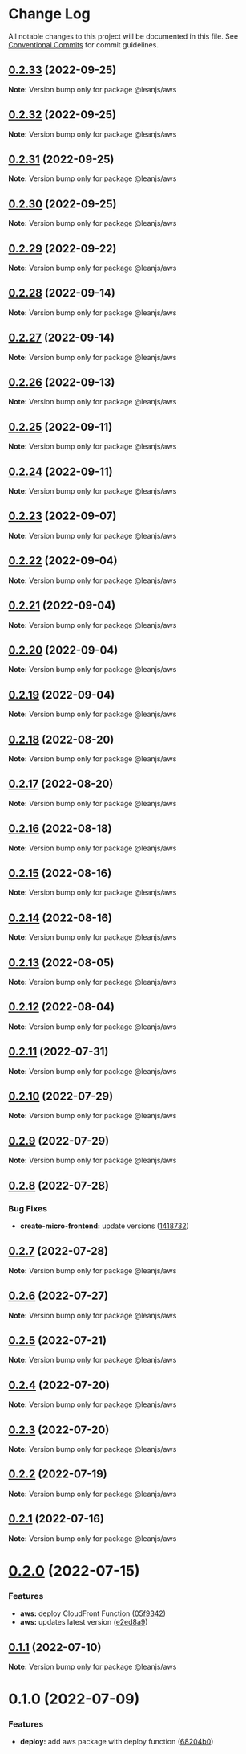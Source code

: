 # Change Log

All notable changes to this project will be documented in this file.
See [Conventional Commits](https://conventionalcommits.org) for commit guidelines.

## [0.2.33](https://github.com/leanjs/leanjs/compare/@leanjs/aws@0.2.32...@leanjs/aws@0.2.33) (2022-09-25)

**Note:** Version bump only for package @leanjs/aws





## [0.2.32](https://github.com/leanjs/leanjs/compare/@leanjs/aws@0.2.31...@leanjs/aws@0.2.32) (2022-09-25)

**Note:** Version bump only for package @leanjs/aws





## [0.2.31](https://github.com/leanjs/leanjs/compare/@leanjs/aws@0.2.30...@leanjs/aws@0.2.31) (2022-09-25)

**Note:** Version bump only for package @leanjs/aws





## [0.2.30](https://github.com/leanjs/leanjs/compare/@leanjs/aws@0.2.29...@leanjs/aws@0.2.30) (2022-09-25)

**Note:** Version bump only for package @leanjs/aws





## [0.2.29](https://github.com/leanjs/leanjs/compare/@leanjs/aws@0.2.28...@leanjs/aws@0.2.29) (2022-09-22)

**Note:** Version bump only for package @leanjs/aws





## [0.2.28](https://github.com/leanjs/leanjs/compare/@leanjs/aws@0.2.27...@leanjs/aws@0.2.28) (2022-09-14)

**Note:** Version bump only for package @leanjs/aws





## [0.2.27](https://github.com/leanjs/leanjs/compare/@leanjs/aws@0.2.26...@leanjs/aws@0.2.27) (2022-09-14)

**Note:** Version bump only for package @leanjs/aws





## [0.2.26](https://github.com/leanjs/leanjs/compare/@leanjs/aws@0.2.25...@leanjs/aws@0.2.26) (2022-09-13)

**Note:** Version bump only for package @leanjs/aws





## [0.2.25](https://github.com/leanjs/leanjs/compare/@leanjs/aws@0.2.24...@leanjs/aws@0.2.25) (2022-09-11)

**Note:** Version bump only for package @leanjs/aws





## [0.2.24](https://github.com/leanjs/leanjs/compare/@leanjs/aws@0.2.23...@leanjs/aws@0.2.24) (2022-09-11)

**Note:** Version bump only for package @leanjs/aws





## [0.2.23](https://github.com/leanjs/leanjs/compare/@leanjs/aws@0.2.22...@leanjs/aws@0.2.23) (2022-09-07)

**Note:** Version bump only for package @leanjs/aws





## [0.2.22](https://github.com/leanjs/leanjs/compare/@leanjs/aws@0.2.21...@leanjs/aws@0.2.22) (2022-09-04)

**Note:** Version bump only for package @leanjs/aws





## [0.2.21](https://github.com/leanjs/leanjs/compare/@leanjs/aws@0.2.20...@leanjs/aws@0.2.21) (2022-09-04)

**Note:** Version bump only for package @leanjs/aws





## [0.2.20](https://github.com/leanjs/leanjs/compare/@leanjs/aws@0.2.19...@leanjs/aws@0.2.20) (2022-09-04)

**Note:** Version bump only for package @leanjs/aws





## [0.2.19](https://github.com/leanjs/leanjs/compare/@leanjs/aws@0.2.18...@leanjs/aws@0.2.19) (2022-09-04)

**Note:** Version bump only for package @leanjs/aws





## [0.2.18](https://github.com/leanjs/leanjs/compare/@leanjs/aws@0.2.17...@leanjs/aws@0.2.18) (2022-08-20)

**Note:** Version bump only for package @leanjs/aws





## [0.2.17](https://github.com/leanjs/leanjs/compare/@leanjs/aws@0.2.16...@leanjs/aws@0.2.17) (2022-08-20)

**Note:** Version bump only for package @leanjs/aws





## [0.2.16](https://github.com/leanjs/leanjs/compare/@leanjs/aws@0.2.15...@leanjs/aws@0.2.16) (2022-08-18)

**Note:** Version bump only for package @leanjs/aws





## [0.2.15](https://github.com/leanjs/leanjs/compare/@leanjs/aws@0.2.14...@leanjs/aws@0.2.15) (2022-08-16)

**Note:** Version bump only for package @leanjs/aws





## [0.2.14](https://github.com/leanjs/leanjs/compare/@leanjs/aws@0.2.13...@leanjs/aws@0.2.14) (2022-08-16)

**Note:** Version bump only for package @leanjs/aws





## [0.2.13](https://github.com/leanjs/leanjs/compare/@leanjs/aws@0.2.12...@leanjs/aws@0.2.13) (2022-08-05)

**Note:** Version bump only for package @leanjs/aws





## [0.2.12](https://github.com/leanjs/leanjs/compare/@leanjs/aws@0.2.11...@leanjs/aws@0.2.12) (2022-08-04)

**Note:** Version bump only for package @leanjs/aws





## [0.2.11](https://github.com/leanjs/leanjs/compare/@leanjs/aws@0.2.10...@leanjs/aws@0.2.11) (2022-07-31)

**Note:** Version bump only for package @leanjs/aws





## [0.2.10](https://github.com/leanjs/leanjs/compare/@leanjs/aws@0.2.9...@leanjs/aws@0.2.10) (2022-07-29)

**Note:** Version bump only for package @leanjs/aws





## [0.2.9](https://github.com/leanjs/leanjs/compare/@leanjs/aws@0.2.8...@leanjs/aws@0.2.9) (2022-07-29)

**Note:** Version bump only for package @leanjs/aws





## [0.2.8](https://github.com/leanjs/leanjs/compare/@leanjs/aws@0.2.7...@leanjs/aws@0.2.8) (2022-07-28)


### Bug Fixes

* **create-micro-frontend:** update versions ([1418732](https://github.com/leanjs/leanjs/commit/141873236e8209a5272604814562f054c9e99ece))





## [0.2.7](https://github.com/leanjs/leanjs/compare/@leanjs/aws@0.2.6...@leanjs/aws@0.2.7) (2022-07-28)

**Note:** Version bump only for package @leanjs/aws





## [0.2.6](https://github.com/leanjs/leanjs/compare/@leanjs/aws@0.2.5...@leanjs/aws@0.2.6) (2022-07-27)

**Note:** Version bump only for package @leanjs/aws





## [0.2.5](https://github.com/leanjs/leanjs/compare/@leanjs/aws@0.2.4...@leanjs/aws@0.2.5) (2022-07-21)

**Note:** Version bump only for package @leanjs/aws





## [0.2.4](https://github.com/leanjs/leanjs/compare/@leanjs/aws@0.2.3...@leanjs/aws@0.2.4) (2022-07-20)

**Note:** Version bump only for package @leanjs/aws





## [0.2.3](https://github.com/leanjs/leanjs/compare/@leanjs/aws@0.2.2...@leanjs/aws@0.2.3) (2022-07-20)

**Note:** Version bump only for package @leanjs/aws





## [0.2.2](https://github.com/leanjs/leanjs/compare/@leanjs/aws@0.2.1...@leanjs/aws@0.2.2) (2022-07-19)

**Note:** Version bump only for package @leanjs/aws





## [0.2.1](https://github.com/leanjs/leanjs/compare/@leanjs/aws@0.2.0...@leanjs/aws@0.2.1) (2022-07-16)

**Note:** Version bump only for package @leanjs/aws





# [0.2.0](https://github.com/leanjs/leanjs/compare/@leanjs/aws@0.1.1...@leanjs/aws@0.2.0) (2022-07-15)


### Features

* **aws:** deploy CloudFront Function ([05f9342](https://github.com/leanjs/leanjs/commit/05f93427d5ef3ea1466f4094438002aea1b06ce9))
* **aws:** updates latest version ([e2ed8a9](https://github.com/leanjs/leanjs/commit/e2ed8a904476652a56f2b922cb5b60623a8376df))





## [0.1.1](https://github.com/leanjs/leanjs/compare/@leanjs/aws@0.1.0...@leanjs/aws@0.1.1) (2022-07-10)

**Note:** Version bump only for package @leanjs/aws





# 0.1.0 (2022-07-09)


### Features

* **deploy:** add aws package with deploy function ([68204b0](https://github.com/leanjs/leanjs/commit/68204b0ffc6c410cfe2cdd39e3fe5c94c838e9a1))
